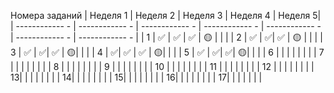 Номера заданий | Неделя 1 | Неделя 2 | Неделя 3 | Неделя 4 | Неделя 5|
| ------------ - | ------------ - | ------------ - | ------------ - | ------------ - | ------------ - | ------------ - |
| 1 |  ✅ | ✅  |  ✅ |  🟡 |   |    |
| 2 |  ✅ |   ✅|  ✅ |  🟡 |   |    |
| 3 |  ✅ |   ✅|  ✅ |   🟡|   |    |
| 4 |   ✅|  ✅ |  ✅ |   🟡|   |    |
| 5 |  ✅ |   ✅|   ✅|   🟡|   |    |
| 6 |   |   |   |   |   |    |
| 7 |   |   |   |   |   |    |
| 8 |   |   |   |   |   |    |
| 9 |   |   |   |   |   |    |
| 10 |   |   |   |   |   |    |
| 11 |   |   |   |   |   |    |
| 12 |   |   |   |   |   |    |
| 13|   |   |   |   |   |    |
| 14|   |   |   |   |   |    |
| 15|   |   |   |   |   |    |
| 16|   |   |   |   |   |    |
| 17|   |   |   |   |   |   |

